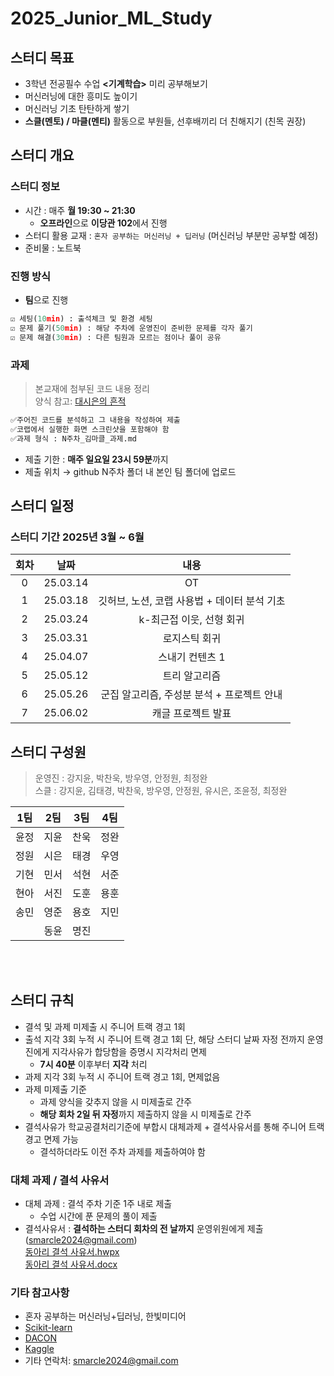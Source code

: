 # 2025_Junior_ML_Study

## 스터디 목표
- 3학년 전공필수 수업 **<기계학습>** 미리 공부해보기
- 머신러닝에 대한 흥미도 높이기
- 머신러닝 기초 탄탄하게 쌓기
- **스클(멘토) / 마클(멘티)** 활동으로 부원들, 선후배끼리 더 친해지기 (친목 권장)
  
## 스터디 개요
### 스터디 정보
- 시간 : 매주 **월 19:30 ~ 21:30**
	- **오프라인**으로 **이당관 102**에서 진행
- 스터디 활용 교재 : `혼자 공부하는 머신러닝 + 딥러닝` (머신러닝 부분만 공부할 예정)
- 준비물 : 노트북

### 진행 방식
- **팀**으로 진행
```python 
☑️ 세팅(10min) : 출석체크 및 환경 세팅 
☑️ 문제 풀기(50min) : 해당 주차에 운영진이 준비한 문제를 각자 풀기
☑️ 문제 해결(30min) : 다른 팀원과 모르는 점이나 풀이 공유
```

### 과제
> 본교재에 첨부된 코드 내용 정리<br>
> 양식 참고: [대시은의 흔적](https://delightful-pheasant-bd0.notion.site/2-17ab95ee0b3880479f7aefe0e9786652)
```python 
✅주어진 코드를 분석하고 그 내용을 작성하여 제출
✅코랩에서 실행한 화면 스크린샷을 포함해야 함
✅과제 형식 : N주차_김마클_과제.md
```


- 제출 기한 : **매주 일요일 23시 59분**까지
- 제출 위치 → github N주차 폴더 내 본인 팀 폴더에 업로드

## 스터디 일정
### 스터디 기간 2025년 3월 ~ 6월
|회차|날짜|내용|
|:---:|:---:|:---:|
|0|25.03.14|OT|
|1|25.03.18|깃허브, 노션, 코랩 사용법 + 데이터 분석 기초|
|2|25.03.24|k-최근접 이웃, 선형 회귀|
|3|25.03.31|로지스틱 회귀|
|4|25.04.07|스내기 컨텐츠 1|
|5|25.05.12|트리 알고리즘|
|6|25.05.26|군집 알고리즘, 주성분 분석 + 프로젝트 안내|
|7|25.06.02|캐글 프로젝트 발표|


## 스터디 구성원
> 운영진 : 강지윤, 박찬욱, 방우영, 안정원, 최정완 <br>
> 스클 : 강지윤, 김태경, 박찬욱, 방우영, 안정원, 유시은, 조윤정, 최정완 <br>

|1팀|2팀|3팀|4팀|
|:---:|:---:|:---:|:---:|
|윤정|지윤|찬욱|정완|
|정원|시은|태경|우영|
|기현|민서|석현|서준|
|현아|서진|도훈|용훈|
|송민|영준|용호|지민|
| |동윤|명진| |

<br> <br>

## 스터디 규칙
- 결석 및 과제 미제출 시 주니어 트랙 경고 1회
- 출석 지각 3회 누적 시 주니어 트랙 경고 1회 단, 해당 스터디 날짜 자정 전까지 운영진에게 지각사유가 합당함을 증명시 지각처리 면제
	- **7시 40분** 이후부터 **지각** 처리
- 과제 지각 3회 누적 시 주니어 트랙 경고 1회, 면제없음 
- 과제 미제출 기준
 	- 과제 양식을 갖추지 않을 시 미제출로 간주
	- **해당 회차 2일 뒤 자정**까지 제출하지 않을 시 미제출로 간주
- 결석사유가 학교공결처리기준에 부합시 대체과제 + 결석사유서를 통해 주니어 트랙 경고 면제 가능
	- 결석하더라도 이전 주차 과제를 제출하여야 함
	
### 대체 과제 / 결석 사유서
- 대체 과제 : 결석 주차 기준 1주 내로 제출
	- 수업 시간에 푼 문제의 풀이 제출
- 결석사유서 : **결석하는 스터디 회차의 전 날까지** 운영위원에게 제출(smarcle2024@gmail.com) <br>
[동아리 결석 사유서.hwpx](~~) <br>
[동아리 결석 사유서.docx](~~)

  

### 기타 참고사항
- 혼자 공부하는 머신러닝+딥러닝, 한빛미디어
- [Scikit-learn](https://scikit-learn.org/stable/index.html)
- [DACON](https://dacon.io/)
- [Kaggle](https://www.kaggle.com/)
- 기타 연락처: smarcle2024@gmail.com
